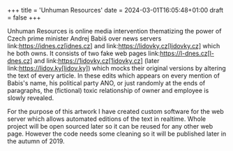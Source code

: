 +++
title = 'Unhuman Resources'
date = 2024-03-01T16:05:48+01:00
draft = false
+++

Unhuman Resources is online media intervention thematizing the power of Czech prime minister Andrej Babiš over news servers link:https://idnes.cz[idnes.cz] and link:https://lidovky.cz[lidovky.cz] which he both owns.
It consists of two fake web pages link:https://l-dnes.cz[l-dnes.cz] and link:https://1idovky.cz[1idovky.cz] (later link:https://lidov.ky[lidov.ky]) which mocks their original versions by altering the text of every article.
In these edits which appears on every mention of Babis's name, his political party ANO, or just randomly at the ends of paragraphs, the (fictional) toxic relationship of owner and employee is slowly revealed.                                                 

For the purpose of this artwork I have created custom software for the web server which allows automated editions of the text in realtime.
Whole project will be open sourced later so it can be reused for any other web page.
However the code needs some cleaning so it will be published later in the autumn of 2019.
